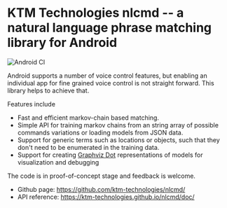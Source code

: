 # KTM Technologies nlcmd -- a natural language phrase matching library for Android

![Android CI](https://github.com/ktm-technologies/nlcmd/workflows/Android%20CI/badge.svg)

Android supports a number of voice control features, but enabling an individual
app for fine grained voice control is not straight forward. This library helps to
achieve that.

Features include
* Fast and efficient markov-chain based matching.
* Simple API for training markov chains from an string array of possible
  commands variations or loading models from JSON data.
* Support for generic terms such as locations or objects, such that they
  don't need to be enumerated in the training data.
* Support for creating [Graphviz Dot](https://www.graphviz.org) representations
  of models for visualization and debugging

The code is in proof-of-concept stage and feedback is welcome. 
* Github page: https://github.com/ktm-technologies/nlcmd/
* API reference: https://ktm-technologies.github.io/nlcmd/doc/
